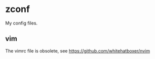# zconf

My config files.


## vim

The vimrc file is obsolete, see https://github.com/whitehatboxer/nvim

